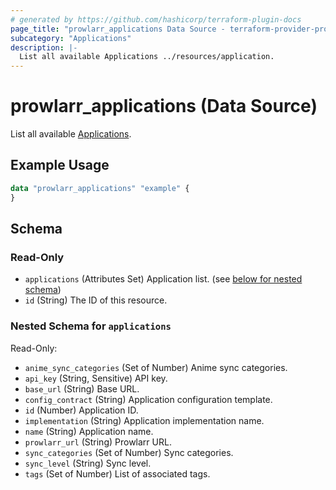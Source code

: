 ```yaml
---
# generated by https://github.com/hashicorp/terraform-plugin-docs
page_title: "prowlarr_applications Data Source - terraform-provider-prowlarr"
subcategory: "Applications"
description: |-
  List all available Applications ../resources/application.
---
```


# prowlarr_applications (Data Source)

<!-- subcategory:Applications -->
List all available [Applications](../resources/application).

## Example Usage

```terraform
data "prowlarr_applications" "example" {
}
```

<!-- schema generated by tfplugindocs -->
## Schema

### Read-Only

- `applications` (Attributes Set) Application list. (see [below for nested schema](#nestedatt--applications))
- `id` (String) The ID of this resource.

<a id="nestedatt--applications"></a>
### Nested Schema for `applications`

Read-Only:

- `anime_sync_categories` (Set of Number) Anime sync categories.
- `api_key` (String, Sensitive) API key.
- `base_url` (String) Base URL.
- `config_contract` (String) Application configuration template.
- `id` (Number) Application ID.
- `implementation` (String) Application implementation name.
- `name` (String) Application name.
- `prowlarr_url` (String) Prowlarr URL.
- `sync_categories` (Set of Number) Sync categories.
- `sync_level` (String) Sync level.
- `tags` (Set of Number) List of associated tags.
